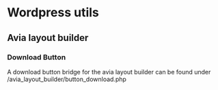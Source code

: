 # Wordpress utils

## Avia layout builder

### Download Button
A download button bridge for the avia layout builder can be found under /avia_layout_builder/button_download.php
